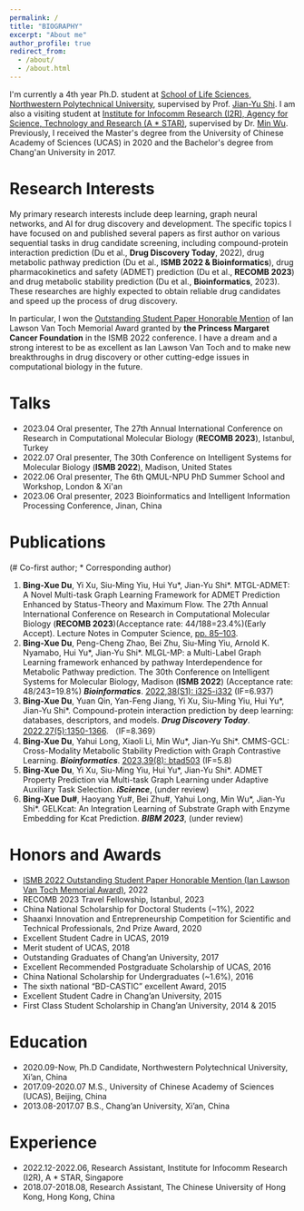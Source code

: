 ```yaml
---
permalink: /
title: "BIOGRAPHY"
excerpt: "About me"
author_profile: true
redirect_from: 
  - /about/
  - /about.html
---
```


I'm currently a 4th year Ph.D. student at [School of Life Sciences, Northwestern Polytechnical University](https://shengming.nwpu.edu.cn/Home.htm), supervised by Prof. [Jian-Yu Shi](https://www.researchgate.net/profile/Jian-Yu-Shi). I am also a visiting student at [Institute for Infocomm Research (I2R), Agency for Science, Technology and Research (A * STAR)](https://www.a-star.edu.sg/i2r), supervised by Dr. [Min Wu](https://sites.google.com/site/wumincf/home). Previously, I received the Master's degree from the University of Chinese Academy of Sciences (UCAS) in 2020 and the Bachelor's degree from Chang'an University in 2017.

Research Interests
======
My primary research interests include deep learning, graph neural networks, and AI for drug discovery and development. The specific topics I have focused on and published several papers as first author on various sequential tasks in drug candidate screening, including compound-protein interaction prediction (Du et al., **Drug Discovery Today**, 2022), drug metabolic pathway prediction (Du et al., **ISMB 2022 & Bioinformatics**), drug pharmacokinetics and safety (ADMET) prediction (Du et al., **RECOMB 2023**) and drug metabolic stability prediction (Du et al., **Bioinformatics**, 2023). These researches are highly expected to obtain reliable drug candidates and speed up the process of drug discovery.

In particular, I won the [Outstanding Student Paper Honorable Mention](https://www.iscb.org/ismb2022-general-info/award-winners) of Ian Lawson Van Toch Memorial Award granted by **the Princess Margaret Cancer Foundation** in the ISMB 2022 conference. I have a dream and a strong interest to be as excellent as Ian Lawson Van Toch and to make new breakthroughs in drug discovery or other cutting-edge issues in computational biology in the future. 

Talks
======
+ 2023.04 Oral presenter, The 27th Annual International Conference on Research in Computational Molecular Biology (**RECOMB 2023**), Istanbul, Turkey
+ 2022.07 Oral presenter, The 30th Conference on Intelligent Systems for Molecular Biology (**ISMB 2022**), Madison, United States
+ 2022.06 Oral presenter, The 6th QMUL-NPU PhD Summer School and Workshop, London & Xi'an
+ 2023.06 Oral presenter, 2023 Bioinformatics and Intelligent Information Processing Conference, Jinan, China

Publications
======
(# Co-first author; * Corresponding author)
1. **Bing-Xue Du**, Yi Xu, Siu-Ming Yiu, Hui Yu\*, Jian-Yu Shi\*. MTGL-ADMET: A Novel Multi-task Graph Learning Framework for ADMET Prediction Enhanced by Status-Theory and Maximum Flow. The 27th Annual International Conference on Research in Computational Molecular Biology (**RECOMB 2023**)(Acceptance rate: 44/188=23.4%)(Early Accept). Lecture Notes in Computer Science, [pp. 85–103](https://link.springer.com/chapter/10.1007/978-3-031-29119-7_6).
2. **Bing-Xue Du**, Peng-Cheng Zhao, Bei Zhu, Siu-Ming Yiu, Arnold K. Nyamabo, Hui Yu\*, Jian-Yu Shi\*. MLGL-MP: a Multi-Label Graph Learning framework enhanced by pathway Interdependence for Metabolic Pathway prediction. The 30th Conference on Intelligent Systems for Molecular Biology, Madison (**ISMB 2022**) (Acceptance rate: 48/243=19.8%) ***Bioinformatics***. [2022,38(S1): i325-i332](https://academic.oup.com/bioinformatics/article/38/Supplement_1/i325/6617514) (IF=6.937)
3. **Bing-Xue Du**, Yuan Qin, Yan-Feng Jiang, Yi Xu, Siu-Ming Yiu, Hui Yu\*, Jian-Yu Shi\*. Compound-protein interaction prediction by deep learning: databases, descriptors, and models. ***Drug Discovery Today***. [2022,27(5):1350-1366](https://www.sciencedirect.com/science/article/pii/S1359644622000848). （IF=8.369）
4. **Bing-Xue Du**, Yahui Long, Xiaoli Li, Min Wu\*, Jian-Yu Shi\*. CMMS-GCL: Cross-Modality Metabolic Stability Prediction with Graph Contrastive Learning. ***Bioinformatics***. [2023,39(8): btad503](https://academic.oup.com/bioinformatics/article/39/8/btad503/7241687) (IF=5.8)
5. **Bing-Xue Du**, Yi Xu, Siu-Ming Yiu, Hui Yu\*, Jian-Yu Shi\*. ADMET Property Prediction via Multi-task Graph Learning under Adaptive Auxiliary Task Selection.
 ***iScience***, (under review)
6. **Bing-Xue Du#**, Haoyang Yu#, Bei Zhu#, Yahui Long, Min Wu\*, Jian-Yu Shi\*. GELKcat: An Integration Learning of Substrate Graph with Enzyme Embedding for Kcat Prediction. ***BIBM 2023***, (under review)

Honors and Awards
======
+ [ISMB 2022 Outstanding Student Paper Honorable Mention (Ian Lawson Van Toch Memorial Award)](https://www.iscb.org/ismb2022-general-info/award-winners), 2022 
+ RECOMB 2023 Travel Fellowship, Istanbul, 2023
+ China National Scholarship for Doctoral Students (~1%), 2022
+ Shaanxi Innovation and Entrepreneurship Competition for Scientific and Technical Professionals, 2nd Prize Award, 2020
+ Excellent Student Cadre in UCAS, 2019
+ Merit student of UCAS, 2018
+ Outstanding Graduates of Chang’an University, 2017
+ Excellent Recommended Postgraduate Scholarship of UCAS, 2016
+ China National Scholarship for Undergraduates (~1.6%), 2016
+ The sixth national “BD-CASTIC” excellent Award, 2015
+ Excellent Student Cadre in Chang’an University, 2015
+ First Class Student Scholarship in Chang’an University, 2014 & 2015

Education
======
+ 2020.09-Now, Ph.D Candidate, Northwestern Polytechnical University, Xi’an, China
+ 2017.09-2020.07 M.S., University of Chinese Academy of Sciences (UCAS), Beijing, China
+ 2013.08-2017.07 B.S., Chang’an University, Xi’an, China

Experience
======
+ 2022.12-2022.06, Research Assistant, Institute for Infocomm Research (I2R), A * STAR, Singapore
+ 2018.07-2018.08, Research Assistant, The Chinese University of Hong Kong, Hong Kong, China
